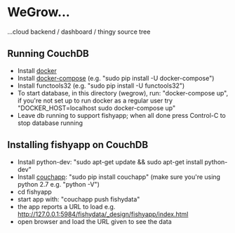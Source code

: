 # WeGrow...

...cloud backend / dashboard / thingy source tree


## Running CouchDB

- Install [docker][docker]
- Install [docker-compose][docker-compose] (e.g. "sudo pip install -U docker-compose")
- Install functools32 (e.g. "sudo pip install -U functools32")
- To start database, in this directory (wegrow), run: "docker-compose up", if you're not set up to run docker
  as a regular user try "DOCKER_HOST=localhost sudo docker-compose up"
- Leave db running to support fishyapp; when all done press Control-C to stop database running

## Installing fishyapp on CouchDB

- Install python-dev:
  "sudo apt-get update && sudo apt-get install python-dev"
- Install [couchapp][couchapp]:
  "sudo pip install couchapp" (make sure you're using python 2.7 e.g. "python -V")
- cd fishyapp
- start app with:
  "couchapp push fishydata"
- the app reports a URL to load e.g. http://127.0.0.1:5984/fishydata/_design/fishyapp/index.html
- open browser and load the URL given to see the data

[docker]: http://docs.docker.com/engine/installation/
[docker-compose]: https://docs.docker.com/compose/install/
[couchapp]: https://couchapp.readthedocs.org/en/latest/couchapp/install.html
